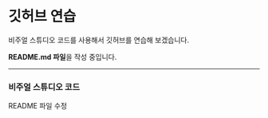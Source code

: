 # 깃허브 연습

비주얼 스튜디오 코드를 사용해서 깃허브를 연습해 보겠습니다.



**README.md 파일**을 작성 중입니다.

---------------------------------------

### 비주얼 스튜디오 코드

README 파일 수정